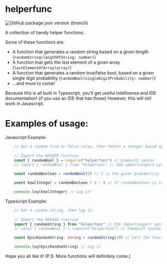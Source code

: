# helperfunc
![GitHub package.json version (branch)](https://img.shields.io/github/package-json/v/0xBooper/helperfunc/main?label=version&logo=npm&style=flat-square)


A collection of handy helper functions.

Some of these functions are:

- A function that generates a random string based on a given length (`randomString(lengthOfString: number)`)
- A function that gets the last element of a given array (`lastElementOfArray(array)`)
- A function that generates a random true/false bool, based on a given single digit probability (`randomBool(singleDigitProbability: number)`)
- ...and more to come!

Because this is all built in Typescript, you'll get useful intellisense and IDE documentation! (if you use an IDE that has those)
However, this will still work in Javascript.

# Examples of usage:

Javascript Example:
```javascript
    // Get a random true or false value, then return a integer based upon that. 
    
    // Import the NEEDED function
    const { randomBool } = require("helperfunc") // CommonJS syntax
    // import { randomBool } from "helperfunc" // ES6 import/export syntax

    const randomBoolean = randomBool(5) // 5 is the given probability.

    const kewlInteger = randomBoolean ? 1 : 0 // If randomBoolean is true, make kewlInteger 1, otherwise, make it 0.

    console.log(kewlInteger) // Log it!
```

Typescript Example:
```typescript
    // Get a random string, then log it.
    
    // Import the NEEDED function
    import { randomString } from "helperfunc" // ES6 import/export syntax
    // const { randomBool } = require("helperfunc") // CommonJS syntax

    const EpicRandomString: string = randomString(10) // Call the function

    console.log(EpicRandomString) // Log it
```

Hope you all like it! (P.S: More functions will definitely come.)
